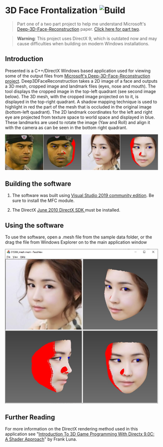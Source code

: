 # 3D Face Frontalization  ![Build](https://github.com/JohnLeber/3D-Face-Frontalization/workflows/Build/badge.svg)

> Part one of a two part project to help me understand Microsoft's [Deep-3D-Face-Reconstruction](https://github.com/microsoft/Deep3DFaceReconstruction) paper. [Click here for part two](https://github.com/JohnLeber/3DMM-Face-Sample).

> **Warning**: This project uses DirectX 9, which is outdated now and may cause difficulties when building on modern Windows installations.

## Introduction

Presented is a C++/DirectX Windows based application used for viewing some of the output files from [Microsoft's Deep-3D-Face-Reconstruction project](https://github.com/microsoft/Deep3DFaceReconstruction). Deep3DFaceReconstruction takes a 2D image of a face and outputs a 3D mesh, cropped image and landmark files (eyes, nose and mouth). The tool displays the cropped image in the top-left quadrant (see second image below). The 3D mesh, with the cropped image projected on to it, is displayed in the top-right quadrant. A shadow mapping technique is used to highlight in red the part of the mesh that is occluded in the original image (bottom-left quadrant). The 2D landmark coordinates for the left and right eye are projected from texture space to world space and displayed in blue. These landmarks are used to rotate the image (Yaw and Roll) and align it with the camera as can be seen in the bottom right quadrant.

![alt text](https://github.com/JohnLeber/3D-Face-Frontalization/blob/master/FaceView/Faces.jpg)

## Building the software

1) The software was built using [Visual Studio 2019 community edition](https://visualstudio.microsoft.com/downloads/). Be sure to install the MFC module.

2) The DirectX [June 2010 DirectX SDK ](https://www.microsoft.com/en-nz/download/details.aspx?id=6812) must be installed.

## Using the software

To use the software, open a .mesh file from the sample data folder, or the drag the file from Windows Explorer on to the main application window

![alt text](https://github.com/JohnLeber/3D-Face-Frontalization/blob/master/FaceView/ScreenShot.jpg)

## Further Reading

For more information on the DirectX rendering method used in this application see "[Introduction To 3D Game Programming With Directx 9.0C: A Shader Approach](https://www.amazon.com/Introduction-Game-Programming-Directx-9-0C/dp/1598220160)" by Frank Luna.





 
